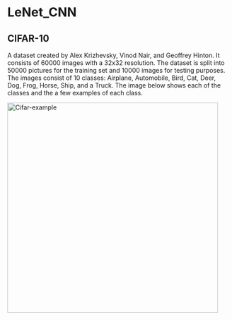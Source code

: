 # LeNet_CNN
## CIFAR-10
A dataset created by Alex Krizhevsky, Vinod Nair, and Geoffrey Hinton. 
It consists of 60000 images with a 32x32 resolution. The dataset is split into
50000 pictures for the training set and 10000 images for testing purposes.
The images consist of 10 classes: Airplane, Automobile, Bird, Cat, Deer, Dog, 
Frog, Horse, Ship, and a Truck. The image below shows each of the classes and
the a few examples of each class.

<img width="476" alt="Cifar-example" src="https://github.com/Pranav2328/LeNet_CNN/assets/85324957/327f552a-a945-471b-84e7-546b5f5e14af">

##
